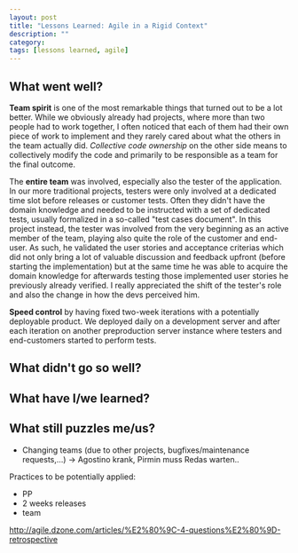 ```yaml
---
layout: post
title: "Lessons Learned: Agile in a Rigid Context"
description: ""
category:
tags: [lessons learned, agile]
---
```


## What went well?

**Team spirit** is one of the most remarkable things that turned out to be a lot better. While we obviously already had projects, where more than two people had to work together, I often noticed that each of them had their own piece of work to implement and they rarely cared about what the others in the team actually did. _Collective code ownership_ on the other side means to collectively modify the code and primarily to be responsible as a team for the final outcome.

The **entire team** was involved, especially also the tester of the application. In our more traditional projects, testers were only involved at a dedicated time slot before releases or customer tests. Often they didn't have the domain knowledge and needed to be instructed with a set of dedicated tests, usually formalized in a so-called "test cases document". In this project instead, the tester was involved from the very beginning as an active member of the team, playing also quite the role of the customer and end-user. As such, he validated the user stories and acceptance criterias which did not only bring a lot of valuable discussion and feedback upfront (before starting the implementation) but at the same time he was able to acquire the domain knowledge for afterwards testing those implemented user stories he previously already verified. I really appreciated the shift of the tester's role and also the change in how the devs perceived him.

**Speed control** by having fixed two-week iterations with a potentially deployable product. We deployed daily on a development server and after each iteration on another preproduction server instance where testers and end-customers started to perform tests.

## What didn't go so well?



## What have I/we learned?



## What still puzzles me/us?

- Changing teams (due to other projects, bugfixes/maintenance requests,...) -> Agostino krank, Pirmin muss Redas warten..


Practices to be potentially applied:

- PP
- 2 weeks releases
- team

http://agile.dzone.com/articles/%E2%80%9C-4-questions%E2%80%9D-retrospective
